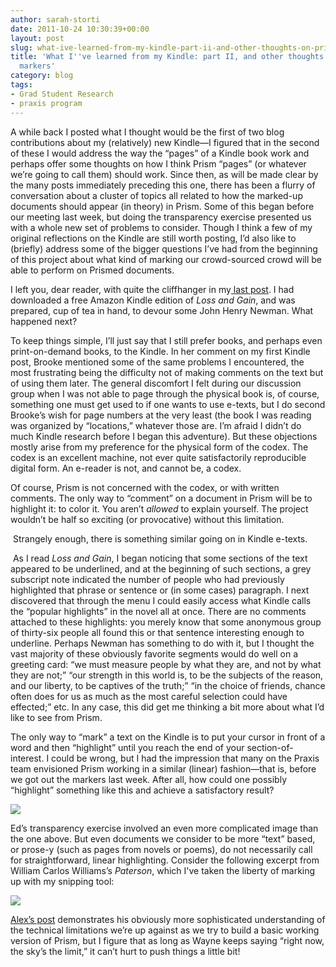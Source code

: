 ```yaml
---
author: sarah-storti
date: 2011-10-24 10:30:39+00:00
layout: post
slug: what-ive-learned-from-my-kindle-part-ii-and-other-thoughts-on-prism-and-markers
title: 'What I''ve learned from my Kindle: part II, and other thoughts on Prism and
  markers'
category: blog
tags:
- Grad Student Research
- praxis program
---
```


A while back I posted what I thought would be the first of two blog contributions about my (relatively) new Kindle&mdash;I figured that in the second of these I would address the way the “pages” of a Kindle book work and perhaps offer some thoughts on how I think Prism “pages” (or whatever we’re going to call them) should work. Since then, as will be made clear by the many posts immediately preceding this one, there has been a flurry of conversation about a cluster of topics all related to how the marked-up documents should appear (in theory) in Prism. Some of this began before our meeting last week, but doing the transparency exercise presented us with a whole new set of problems to consider. Though I think a few of my original reflections on the Kindle are still worth posting, I’d also like to (briefly) address some of the bigger questions I’ve had from the beginning of this project about what kind of marking our crowd-sourced crowd will be able to perform on Prismed documents.




I left you, dear reader, with quite the cliffhanger in my[ last post](http://www.scholarslab.org/praxis-program/what-ive-learned-from-my-kindle-part-i/). I had downloaded a free Amazon Kindle edition of _Loss and Gain_, and was prepared, cup of tea in hand, to devour some John Henry Newman. What happened next?




To keep things simple, I’ll just say that I still prefer books, and perhaps even print-on-demand books, to the Kindle. In her comment on my first Kindle post, Brooke mentioned some of the same problems I encountered, the most frustrating being the difficulty not of making comments on the text but of using them later. The general discomfort I felt during our discussion group when I was not able to page through the physical book is, of course, something one must get used to if one wants to use e-texts, but I do second Brooke’s wish for page numbers at the very least (the book I was reading was organized by “locations,” whatever those are. I’m afraid I didn’t do much Kindle research before I began this adventure). But these objections mostly arise from my preference for the physical form of the codex. The codex is an excellent machine, not ever quite satisfactorily reproducible digital form. An e-reader is not, and cannot be, a codex.




Of course, Prism is not concerned with the codex, or with written comments. The only way to “comment” on a document in Prism will be to highlight it: to color it. You aren’t _allowed_ to explain yourself. The project wouldn’t be half so exciting (or provocative) without this limitation.




 Strangely enough, there is something similar going on in Kindle e-texts.




 As I read _Loss and Gain_, I began noticing that some sections of the text appeared to be underlined, and at the beginning of such sections, a grey subscript note indicated the number of people who had previously highlighted that phrase or sentence or (in some cases) paragraph. I next discovered that through the menu I could easily access what Kindle calls the “popular highlights” in the novel all at once. There are no comments attached to these highlights: you merely know that some anonymous group of thirty-six people all found this or that sentence interesting enough to underline. Perhaps Newman has something to do with it, but I thought the vast majority of these obviously favorite segments would do well on a greeting card: “we must measure people by what they are, and not by what they are not;” “our strength in this world is, to be the subjects of the reason, and our liberty, to be captives of the truth;” “in the choice of friends, chance often does for us as much as the most careful selection could have effected;” etc. In any case, this did get me thinking a bit more about what I’d like to see from Prism.




The only way to “mark” a text on the Kindle is to put your cursor in front of a word and then “highlight” until you reach the end of your section-of-interest. I could be wrong, but I had the impression that many on the Praxis team envisioned Prism working in a similar (linear) fashion&mdash;that is, before we got out the markers last week. After all, how could one possibly “highlight” something like this and achieve a satisfactory result?




[![](http://farm7.static.flickr.com/6220/6274984753_c1081a51b8_z.jpg)](http://www.flickr.com/photos/68990790@N02/6274984753/in/photostream)




Ed’s transparency exercise involved an even more complicated image than the one above. But even documents we consider to be more “text” based, or prose-y (such as pages from novels or poems), do not necessarily call for straightforward, linear highlighting. Consider the following excerpt from William Carlos Williams’s _Paterson_, which I've taken the liberty of marking up with my snipping tool:


[![](http://farm7.static.flickr.com/6035/6275075215_96ce50cc1f_z.jpg)](http://www.flickr.com/photos/68990790@N02/6275075215/)

[Alex’s post](http://www.scholarslab.org/praxis-program/overlapping-anxieties/) demonstrates his obviously more sophisticated understanding of the technical limitations we’re up against as we try to build a basic working version of Prism, but I figure that as long as Wayne keeps saying “right now, the sky’s the limit,” it can’t hurt to push things a little bit!
